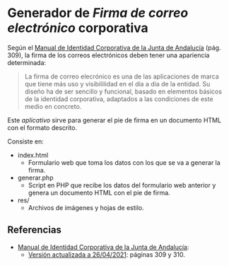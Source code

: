 # Generador de _Firma de correo electrónico_ corporativa

Según el [Manual de Identidad Corporativa de la Junta de Andalucía] (pág. 309), la firma de los correos electrónicos deben tener una apariencia determinada:

> La firma de correo elecrónico es una de las aplicaciones de marca que tiene más uso y visibililidad en el día a día de la entidad. Su diseño ha de ser sencillo y funcional, basado en elementos básicos de la identidad corporativa, adaptados a las condiciones de este medio en concreto.

Este _aplicativo_ sirve para generar el pie de firma en un documento HTML con el formato descrito.

Consiste en:

* index.html
  * Formulario web que toma los datos con los que se va a generar la firma.
* generar.php
  * Script en PHP que recibe los datos del formulario web anterior y genera un documento HTML con el pie de firma.
* res/
  * Archivos de imágenes y hojas de estilo.

## Referencias

* [Manual de Identidad Corporativa de la Junta de Andalucía]:
  * [Versión actualizada a 26/04/2021]: páginas 309 y 310.


[Manual de Identidad Corporativa de la Junta de Andalucía]: https://juntadeandalucia.es/organismos/presidenciaadministracionpublicaeinterior/areas/comunicacion-social/identidad-corporat-JdA.html
[Versión actualizada a 26/04/2021]: https://juntadeandalucia.es/export/drupaljda/Manual-IC-JdA-_26-4-21.pdf
